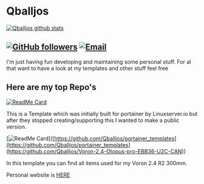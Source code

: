 # Qballjos

[![Qballjos github stats](https://github-readme-stats.vercel.app/api?username=Qballjos&show_icons=true&theme=algolia)](https://github.com/Qballjos)

[![GitHub followers](https://img.shields.io/github/followers/Qballjos?color=%234518f5&logo=github&logoColor=%23403d3d&style=for-the-badge)](https://github.com/Qballjos)
[![Email](https://img.shields.io/badge/Email-qballjos%40gmail.com-234518f?color=%234518f5&logo=gmail&logoColor=%23403d3d&style=for-the-badge)](mailto:qballjos@gmail.com)
---
I'm just having fun developing and maintaining some personal stuff. For al that want to have a look at my templates and other stuff feel free

## Here are my top Repo's

[![ReadMe Card](https://github-readme-stats.vercel.app/api/pin?username=qballjos&repo=portainer_templates&theme=algolia)](https://github.com/Qballjos/portainer_templates)   

This is a Template which was initially built for portainer by Linuxserver.io but after they stopped creating/supporting this I wanted to make a public version.

[![ReadMe Card](https://github-readme-stats.vercel.app/api/pin?username=qballjos&repo=Voron-2.4-Otopus-pro-EBB36-U2C-CAN&theme=algolia)]([https://github.com/Qballjos/portainer_templates](https://github.com/Qballjos/portainer_templates](https://github.com/Qballjos/Voron-2.4-Otopus-pro-EBB36-U2C-CAN))  


In this template you can find all items used for my Voron 2.4 R2 300mm.

Personal website is [HERE](https://josvisserict.nl)
